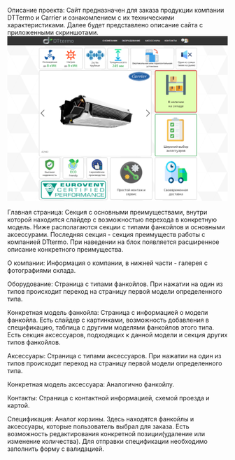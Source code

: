 Описание проекта:
    Сайт предназначен для заказа продукции компании DTTermo и Carrier и ознакомлением с их техническими характеристиками.
Далее будет представлено описание сайта с приложенными скриншотами.
![alt text](descriptionProject/MainPage-1.PNG "Описание будет тут")

Главная страница:
    Секция с основными преимуществами, внутри которой находится слайдер с возможностью перехода в конкретную модель.
Ниже располагаются секции с типами фанкойлов и основными аксессурами.
Последняя секция - секция преимуществ работы с компанией DTtermo. При наведении на блок появляется расширенное описание конкретного преимущества.

О компании:
    Информация о компании, в нижней части - галерея с фотографиями склада.

Оборудование: 
    Страница с типами фанкойлов. При нажатии на один из типов происходит переход на страницу первой модели определенного типа.

Конкретная модель фанкойла:
    Страница с информацией о модели фанкойла. Есть слайдер с картинками, возможность добавления в спецификацию, таблица с другими моделями фанкойлов этого типа.
    Есть секция аксессуаров, подходящих к данной модели и секция других типов фанкойлов.

Аксессуары: 
    Страница с типами аксессуаров. При нажатии на один из типов происходит переход на страницу первой модели определенного типа.

Конкретная модель аксессуара:
    Аналогично фанкойлу.

Контакты:
    Страница с контактной информацией, схемой проезда и картой.

Спецификация:
    Аналог корзины. Здесь находятся фанкойлы и аксессуары, которые пользователь выбрал для заказа.
Есть возможность редактирования конкретной позиции(удаление или изменение количества). Для отправки спецификации необходимо заполнить форму с валидацией.